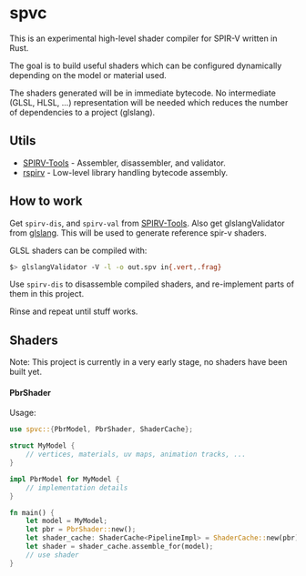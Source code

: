 # spvc

This is an experimental high-level shader compiler for SPIR-V written in Rust.

The goal is to build useful shaders which can be configured dynamically depending on the model or
material used.

The shaders generated will be in immediate bytecode. No intermediate (GLSL, HLSL, ...)
representation will be needed which reduces the number of dependencies to a project (glslang).

## Utils

* [SPIRV-Tools][tools] - Assembler, disassembler, and
    validator.
* [rspirv][rspirv] - Low-level library handling bytecode assembly.

## How to work

Get `spirv-dis`, and `spirv-val` from [SPIRV-Tools][tools].
Also get glslangValidator from [glslang][glslang]. This will be used to generate reference spir-v
shaders.

GLSL shaders can be compiled with:

```bash
$> glslangValidator -V -l -o out.spv in{.vert,.frag}
```

Use `spirv-dis` to disassemble compiled shaders, and re-implement parts of them in this
project.

Rinse and repeat until stuff works.

## Shaders

Note: This project is currently in a very early stage, no shaders have been built yet.

#### PbrShader

Usage:

```rust
use spvc::{PbrModel, PbrShader, ShaderCache};

struct MyModel {
    // vertices, materials, uv maps, animation tracks, ...
}

impl PbrModel for MyModel {
    // implementation details
}

fn main() {
    let model = MyModel;
    let pbr = PbrShader::new();
    let shader_cache: ShaderCache<PipelineImpl> = ShaderCache::new(pbr);
    let shader = shader_cache.assemble_for(model);
    // use shader
}
```

[tools]: https://github.com/KhronosGroup/SPIRV-Tools
[glslang]: https://github.com/KhronosGroup/glslang
[rspirv]: https://github.com/google/rspirv
